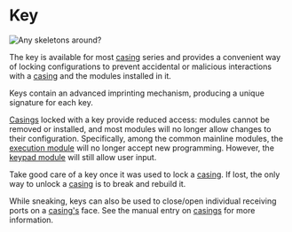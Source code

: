 # Key

![Any skeletons around?](item:tis3d:key)

The key is available for most [casing](../block/casing.md) series and provides a convenient way of locking configurations to prevent accidental or malicious interactions with a [casing](../block/casing.md) and the modules installed in it.

Keys contain an advanced imprinting mechanism, producing a unique signature for each key.

[Casings](../block/casing.md) locked with a key provide reduced access: modules cannot be removed or installed, and most modules will no longer allow changes to their configuration. Specifically, among the common mainline modules, the [execution module](module_execution.md) will no longer accept new programming. However, the [keypad module](module_keypad.md) will still allow user input.

Take good care of a key once it was used to lock a [casing](../block/casing.md). If lost, the only way to unlock a [casing](../block/casing.md) is to break and rebuild it.

While sneaking, keys can also be used to close/open individual receiving ports on a [casing's](../block/casing.md) face. See the manual entry on [casings](../block/casing.md) for more information.
